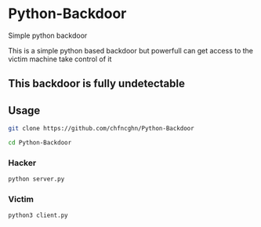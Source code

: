 # Python-Backdoor
Simple python backdoor

This is a simple python based backdoor but powerfull can get access to the victim machine take control of it 

## This backdoor is fully undetectable 

## Usage
```bash
git clone https://github.com/chfncghn/Python-Backdoor
```
```bash
cd Python-Backdoor
```
### Hacker
```bash
python server.py
```
### Victim
```bash
python3 client.py
```
